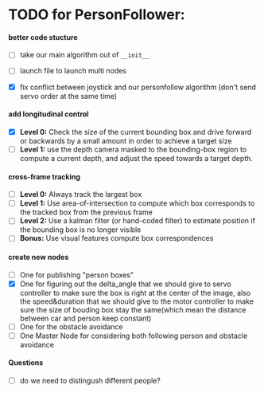 # TODO for PersonFollower:

#### better code stucture 

- [ ] take our main algorithm out of ```__init__``` 
- [ ] launch file to launch multi nodes
- [x] fix conflict between joystick and our personfollow algorithm (don't send servo order at the same time)


#### add longitudinal control

- [x] **Level 0:** Check the size of the current bounding box and drive forward or backwards by a small amount in order to achieve a target size
- [ ] **Level 1:** use the depth camera masked to the bounding-box region to compute a current depth, and adjust the speed towards a target depth.

#### cross-frame tracking

- [ ] **Level 0:** Always track the largest box
- [ ] **Level 1:** Use area-of-intersection to compute which box corresponds to the tracked box from the previous frame
- [ ] **Level 2:** Use a kalman filter (or hand-coded filter) to estimate position if the bounding box is no longer visible
- [ ] **Bonus:** Use visual features compute box correspondences

#### create new nodes

- [ ] One for publishing "person boxes"
- [x] One for figuring out the delta_angle that we should give to servo controller to make sure the box is right at the center of the image, also the speed&duration that we should give to the motor controller to make sure the size of bouding box stay the same(which mean the distance between car and person keep constant)
- [ ] One for the obstacle avoidance 
- [ ] One Master Node for considering both following person and obstacle avoidance

#### Questions

- [ ] do we need to distingush different people?
